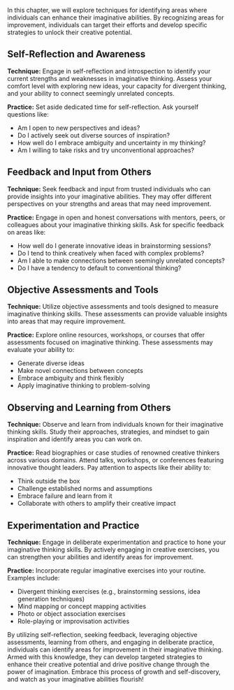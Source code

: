 
In this chapter, we will explore techniques for identifying areas where individuals can enhance their imaginative abilities. By recognizing areas for improvement, individuals can target their efforts and develop specific strategies to unlock their creative potential.

Self-Reflection and Awareness
-----------------------------

**Technique:** Engage in self-reflection and introspection to identify your current strengths and weaknesses in imaginative thinking. Assess your comfort level with exploring new ideas, your capacity for divergent thinking, and your ability to connect seemingly unrelated concepts.

**Practice:** Set aside dedicated time for self-reflection. Ask yourself questions like:

* Am I open to new perspectives and ideas?
* Do I actively seek out diverse sources of inspiration?
* How well do I embrace ambiguity and uncertainty in my thinking?
* Am I willing to take risks and try unconventional approaches?

Feedback and Input from Others
------------------------------

**Technique:** Seek feedback and input from trusted individuals who can provide insights into your imaginative abilities. They may offer different perspectives on your strengths and areas that may need improvement.

**Practice:** Engage in open and honest conversations with mentors, peers, or colleagues about your imaginative thinking skills. Ask for specific feedback on areas like:

* How well do I generate innovative ideas in brainstorming sessions?
* Do I tend to think creatively when faced with complex problems?
* Am I able to make connections between seemingly unrelated concepts?
* Do I have a tendency to default to conventional thinking?

Objective Assessments and Tools
-------------------------------

**Technique:** Utilize objective assessments and tools designed to measure imaginative thinking skills. These assessments can provide valuable insights into areas that may require improvement.

**Practice:** Explore online resources, workshops, or courses that offer assessments focused on imaginative thinking. These assessments may evaluate your ability to:

* Generate diverse ideas
* Make novel connections between concepts
* Embrace ambiguity and think flexibly
* Apply imaginative thinking to problem-solving

Observing and Learning from Others
----------------------------------

**Technique:** Observe and learn from individuals known for their imaginative thinking skills. Study their approaches, strategies, and mindset to gain inspiration and identify areas you can work on.

**Practice:** Read biographies or case studies of renowned creative thinkers across various domains. Attend talks, workshops, or conferences featuring innovative thought leaders. Pay attention to aspects like their ability to:

* Think outside the box
* Challenge established norms and assumptions
* Embrace failure and learn from it
* Collaborate with others to amplify their creative impact

Experimentation and Practice
----------------------------

**Technique:** Engage in deliberate experimentation and practice to hone your imaginative thinking skills. By actively engaging in creative exercises, you can strengthen your abilities and identify areas for improvement.

**Practice:** Incorporate regular imaginative exercises into your routine. Examples include:

* Divergent thinking exercises (e.g., brainstorming sessions, idea generation techniques)
* Mind mapping or concept mapping activities
* Photo or object association exercises
* Role-playing or improvisation activities

By utilizing self-reflection, seeking feedback, leveraging objective assessments, learning from others, and engaging in deliberate practice, individuals can identify areas for improvement in their imaginative thinking. Armed with this knowledge, they can develop targeted strategies to enhance their creative potential and drive positive change through the power of imagination. Embrace this process of growth and self-discovery, and watch as your imaginative abilities flourish!
